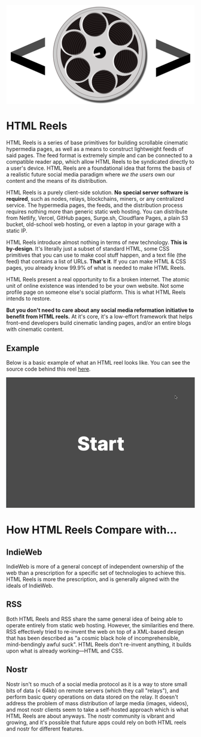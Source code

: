 <p align="center">
	<img src="readme-poster.png" alt="HTML Reels Poster Image">
</p>

# HTML Reels

HTML Reels is a series of base primitives for building scrollable cinematic hypermedia pages, as well as a means to construct lightweight feeds of said pages. The feed format is extremely simple and can be connected to a compatible reader app, which allow HTML Reels to be syndicated directly to a user's device. HTML Reels are a foundational idea that forms the basis of a realistic future social media paradigm where *we the users* own our content and the means of its distribution.

HTML Reels is a purely client-side solution. **No special server software is required**, such as nodes, relays, blockchains, miners, or any centralized service. The hypermedia pages, the feeds, and the distribution process requires nothing more than generic static web hosting. You can distribute from Netlify, Vercel, GitHub pages, Surge.sh, Cloudflare Pages, a plain S3 bucket, old-school web hosting, or even a laptop in your garage with a static IP.

HTML Reels introduce almost nothing in terms of new technology. **This is by-design**. It's literally just a subset of standard HTML, some CSS primitives that you can use to make cool stuff happen, and a text file (the feed) that contains a list of URLs. **That's it**. If you can make HTML & CSS pages, you already know 99.9% of what is needed to make HTML Reels.

HTML Reels present a real opportunity to fix a broken internet. The atomic unit of online existence was intended to be your own website. Not some profile page on someone else's social platform. This is what HTML Reels intends to restore.

**But you don't need to care about any social media reformation initiative to benefit from HTML reels.** At it's core, it's a low-effort framework that helps front-end developers build cinematic landing pages, and/or an entire blogs with cinematic content.

## Example

Below is a basic example of what an HTML reel looks like. You can see the source code behind this reel [here](samples/basic.html).

<p align="center">
	<img src="readme.gif" alt="HTML Reels Example">
</p>

# How HTML Reels Compare with...

## IndieWeb

IndieWeb is more of a general concept of independent ownership of the web than a prescription for a specific set of technologies to achieve this. HTML Reels is more the prescription, and is generally aligned with the ideals of IndieWeb.

## RSS

Both HTML Reels and RSS share the same general idea of being able to operate entirely from static web hosting. However, the similarities end there. RSS effectively tried to re-invent the web on top of a XML-based design that has been described as "a cosmic black hole of incomprehensible, mind-bendingly awful suck". HTML Reels don't re-invent anything, it builds upon what is already working––HTML and CSS.

## Nostr

Nostr isn't so much of a social media protocol as it is a way to store small bits of data (< 64kb) on remote servers (which they call "relays"), and perform basic query operations on data stored on the relay. It doesn't address the problem of mass distribution of large media (images, videos), and most nostr clients seem to take a self-hosted approach which is what HTML Reels are about anyways. The nostr community is vibrant and growing, and it's possible that future apps could rely on both HTML reels and nostr for different features.
